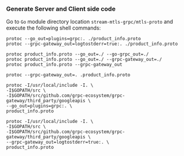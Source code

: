 ### Generate Server and Client side code   
Go to ``Go`` module directory location `stream-mtls-grpc/mtls-proto` and execute the following shell commands: 

```
protoc --go_out=plugins=grpc:. ./product_info.proto
protoc --grpc-gateway_out=logtostderr=true:. ./product_info.proto
```
  
``` 
protoc product_info.proto --go_out=./ --go-grpc_out=./
protoc product_info.proto --go_out=./ --grpc-gateway_out=./
protoc product_info.proto --grpc-gateway_out

protoc --grpc-gateway_out=. .product_info.proto
``` 

```
protoc -I/usr/local/include -I. \
-I$GOPATH/src \
-I$GOPATH/src/github.com/grpc-ecosystem/grpc-gateway/third_party/googleapis \
--go_out=plugins=grpc:. \
product_info.proto
```

```
protoc -I/usr/local/include -I. \
-I$GOPATH/src \
-I$GOPATH/src/github.com/grpc-ecosystem/grpc-gateway/third_party/googleapis \
--grpc-gateway_out=logtostderr=true:. \
product_info.proto
```